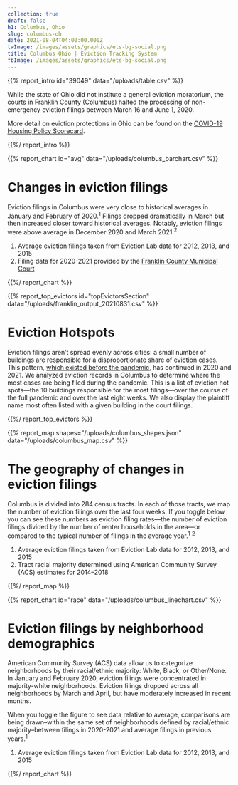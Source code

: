 ```yaml
---
collection: true
draft: false
h1: Columbus, Ohio
slug: columbus-oh
date: 2021-08-04T04:00:00.000Z
twImage: /images/assets/graphics/ets-bg-social.png
title: Columbus Ohio | Eviction Tracking System
fbImage: /images/assets/graphics/ets-bg-social.png
---
```


{{% report_intro id="39049" data="/uploads/table.csv" %}}



While the state of Ohio did not institute a general eviction moratorium, the courts in Franklin County (Columbus) halted the processing of non-emergency eviction filings between March 16 and June 1, 2020. 

More detail on eviction protections in Ohio can be found on the [COVID-19 Housing Policy Scorecard](https://evictionlab.org/covid-policy-scorecard/oh/).



{{%/ report_intro %}}



{{% report_chart id="avg" data="/uploads/columbus_barchart.csv" %}}



# Changes in eviction filings

Eviction filings in Columbus were very close to historical averages in January and February of 2020.<sup>1</sup> Filings dropped dramatically in March but then increased closer toward historical averages. Notably, eviction filings were above average in December 2020 and March 2021.<sup>2</sup>

1. Average eviction filings taken from Eviction Lab data for 2012, 2013, and 2015
2. Filing data for 2020-2021 provided by the [Franklin County Municipal Court](http://www.fcmcclerk.com/reports/evictions)



{{%/ report_chart %}}



{{% report_top_evictors id="topEvictorsSection" data="/uploads/franklin_output_20210831.csv" %}}

# Eviction Hotspots

Eviction filings aren’t spread evenly across cities: a small number of buildings are responsible for a disproportionate share of eviction cases. This pattern, [which existed before the pandemic](https://evictionlab.org/top-evicting-landlords-drive-us-eviction-crisis/), has continued in 2020 and 2021. We analyzed eviction records in Columbus to determine where the most cases are being filed during the pandemic. This is a list of eviction hot spots—the 10 buildings responsible for the most filings—over the course of the full pandemic and over the last eight weeks. We also display the plaintiff name most often listed with a given building in the court filings.

{{%/ report_top_evictors %}}



{{% report_map shapes="/uploads/columbus_shapes.json" data="/uploads/columbus_map.csv" %}}











# The geography of changes in eviction filings

Columbus is divided into 284 census tracts. In each of those tracts, we map the number of eviction filings over the last four weeks. If you toggle below you can see these numbers as eviction filing rates—the number of eviction filings divided by the number of renter households in the area—or compared to the typical number of filings in the average year.<sup>1</sup> <sup>2</sup>

1. Average eviction filings taken from Eviction Lab data for 2012, 2013, and 2015
2. Tract racial majority determined using American Community Survey (ACS) estimates for 2014–2018











{{%/ report_map %}}



{{% report_chart id="race" data="/uploads/columbus_linechart.csv" %}}







# Eviction filings by neighborhood demographics

American Community Survey (ACS) data allow us to categorize neighborhoods by their racial/ethnic majority: White, Black, or Other/None. In January and February 2020, eviction filings were concentrated in majority-white neighborhoods. Eviction filings dropped across all neighborhoods by March and April, but have moderately increased in recent months. 

When you toggle the figure to see data relative to average, comparisons are being drawn–within the same set of neighborhoods defined by racial/ethnic majority–between filings in 2020-2021 and average filings in previous years.<sup>1</sup>

1. Average eviction filings taken from Eviction Lab data for 2012, 2013, and 2015







{{%/ report_chart %}}